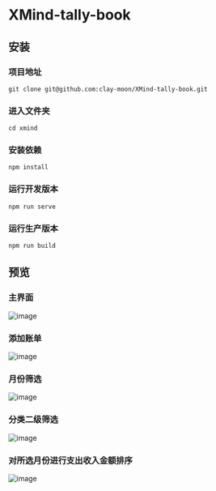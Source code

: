 # XMind-tally-book

## 安装
### 项目地址
```
git clone git@github.com:clay-moon/XMind-tally-book.git
```
### 进入文件夹
```
cd xmind
```
### 安装依赖
```
npm install
```
### 运行开发版本
```
npm run serve
```
### 运行生产版本
```
npm run build
```
## 预览
### 主界面
![image](https://user-images.githubusercontent.com/90896142/160086414-6b19b42d-4a76-4cb5-83e0-aebc9f473b58.png)



### 添加账单
![image](https://user-images.githubusercontent.com/90896142/160086337-e1a3afb4-5afe-4ab1-8d02-846634ab0664.png)



### 月份筛选
![image](https://user-images.githubusercontent.com/90896142/160086219-cfaad200-a727-49db-897d-6836dfab0add.png)

### 分类二级筛选
![image](https://user-images.githubusercontent.com/90896142/160086589-2fd49efa-a08c-4940-8697-08ab1be10046.png)

### 对所选月份进行支出收入金额排序
![image](https://user-images.githubusercontent.com/90896142/160086672-b47e144d-02e8-4040-b3d3-f32006c1c10a.png)



